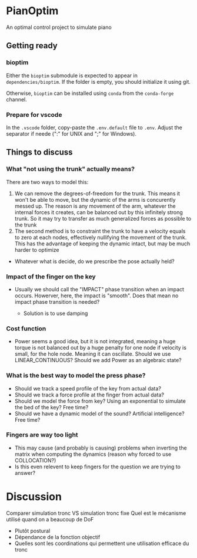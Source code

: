 # PianOptim

An optimal control project to simulate piano

## Getting ready

### bioptim

Either the `bioptim` submodule is expected to appear in `dependencies/bioptim`. If the folder is empty, you should initialize it using git. 

Otherwise, `bioptim` can be installed using `conda` from the `conda-forge` channel. 

### Prepare for vscode

In the `.vscode` folder, copy-paste the `.env.default` file to `.env`. Adjust the separator if neede (":" for UNIX and ";" for Windows). 


## Things to discuss

### What "not using the trunk" actually means?

There are two ways to model this:
1. We can remove the degrees-of-freedom for the trunk. This means it won't be able to move, but the dynamic of the arms is concurently messed up. The reason is any movement of the arm, whatever the internal forces it creates, can be balanced out by this infinitely strong trunk. So it may try to transfer as much generalized forces as possible to the trunk
2. The second method is to constraint the trunk to have a velocity equals to zero at each nodes, effectively nullifying the movement of the trunk. This has the advantage of keeping the dynamic intact, but may be much harder to optimize

- Whatever what is decide, do we prescribe the pose actually held?

### Impact of the finger on the key
- Usually we should call the "IMPACT" phase transition when an impact occurs. Howerver, here, the impact is "smooth". Does that mean no impact phase transition is needed?

  - Solution is to use damping 

### Cost function
- Power seems a good idea, but it is not integrated, meaning a huge torque is not balanced out by a huge penalty for one node if velocity is small, for the hole node. Meaning it can oscillate. Should we use LINEAR_CONTINUOUS? Should we add Power as an algebraic state?

### What is the best way to model the press phase?

- Should we track a speed profile of the key from actual data?
- Should we track a force profile at the finger from actual data?
- Should we model the force from key? Using an exponential to simulate the bed of the key? Free time?
- Should we have a dynamic model of the sound? Artificial intelligence? Free time?

### Fingers are way too light

- This may cause (and probably is causing) problems when inverting the matrix when computing the dynamics (reason why forced to use COLLOCATION?)
- Is this even relevent to keep fingers for the question we are trying to answer?



# Discussion
Comparer simulation tronc VS simulation tronc fixe
Quel est le mécanisme utilisé quand on a beaucoup de DoF
  - Plutôt postural
  - Dépendance de la fonction objectif
  - Quelles sont les coordinations qui permettent une utilisation efficace du tronc
